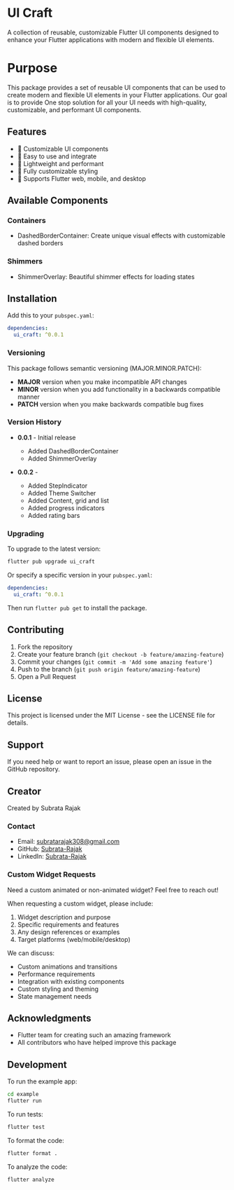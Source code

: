 # UI Craft

A collection of reusable, customizable Flutter UI components designed to enhance your Flutter applications with modern and flexible UI elements.

# Purpose

This package provides a set of reusable UI components that can be used to create modern and flexible UI elements in your Flutter applications. Our goal is to provide One stop solution for all your UI needs with high-quality, customizable, and performant UI components.

## Features

- 🎨 Customizable UI components
- 🎯 Easy to use and integrate
- 🎯 Lightweight and performant
- 🎯 Fully customizable styling
- 🎯 Supports Flutter web, mobile, and desktop

## Available Components

### Containers
- DashedBorderContainer: Create unique visual effects with customizable dashed borders

### Shimmers
- ShimmerOverlay: Beautiful shimmer effects for loading states

## Installation

Add this to your `pubspec.yaml`:

```yaml
dependencies:
  ui_craft: ^0.0.1
```

### Versioning

This package follows semantic versioning (MAJOR.MINOR.PATCH):

- **MAJOR** version when you make incompatible API changes
- **MINOR** version when you add functionality in a backwards compatible manner
- **PATCH** version when you make backwards compatible bug fixes

### Version History

- **0.0.1** - Initial release
  - Added DashedBorderContainer
  - Added ShimmerOverlay

- **0.0.2** - 
  - Added StepIndicator
  - Added Theme Switcher
  - Added Content, grid and list
  - Added progress indicators
  - Added rating bars

### Upgrading

To upgrade to the latest version:

```bash
flutter pub upgrade ui_craft
```

Or specify a specific version in your `pubspec.yaml`:

```yaml
dependencies:
  ui_craft: ^0.0.1
```

Then run `flutter pub get` to install the package.

## Contributing

1. Fork the repository
2. Create your feature branch (`git checkout -b feature/amazing-feature`)
3. Commit your changes (`git commit -m 'Add some amazing feature'`)
4. Push to the branch (`git push origin feature/amazing-feature`)
5. Open a Pull Request

## License

This project is licensed under the MIT License - see the LICENSE file for details.

## Support

If you need help or want to report an issue, please open an issue in the GitHub repository.

## Creator

Created by Subrata Rajak

### Contact

- Email: subratarajak308@gmail.com
- GitHub: [Subrata-Rajak](https://github.com/Subrata-Rajak)
- LinkedIn: [Subrata-Rajak](https://www.linkedin.com/in/subrata-connect/)

### Custom Widget Requests

Need a custom animated or non-animated widget? Feel free to reach out!

When requesting a custom widget, please include:

1. Widget description and purpose
2. Specific requirements and features
3. Any design references or examples
4. Target platforms (web/mobile/desktop)

We can discuss:
- Custom animations and transitions
- Performance requirements
- Integration with existing components
- Custom styling and theming
- State management needs

## Acknowledgments

- Flutter team for creating such an amazing framework
- All contributors who have helped improve this package

## Development

To run the example app:

```bash
cd example
flutter run
```

To run tests:

```bash
flutter test
```

To format the code:

```bash
flutter format .
```

To analyze the code:

```bash
flutter analyze
```
